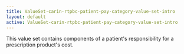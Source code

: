 ```yaml
---
title: ValueSet-carin-rtpbc-patient-pay-category-value-set-intro
layout: default
active: ValueSet-carin-rtpbc-patient-pay-category-value-set-intro
---
```


This value set contains components of a patient's responsibility for a prescription product's cost.